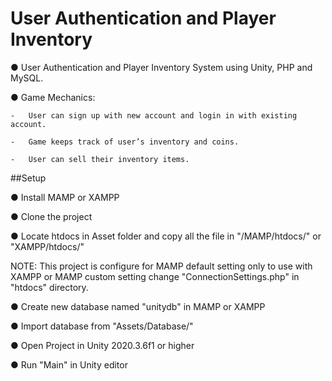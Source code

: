 # User Authentication and Player Inventory

●   User Authentication and Player Inventory System using Unity, PHP and MySQL.

●   Game Mechanics:

    -   User can sign up with new account and login in with existing account.
    
    -   Game keeps track of user’s inventory and coins.
    
    -   User can sell their inventory items.
    

##Setup

● Install MAMP or XAMPP

● Clone the project

● Locate htdocs in Asset folder and copy all the file in "/MAMP/htdocs/" or "XAMPP/htdocs/"

NOTE: This project is configure for MAMP default setting only to use with XAMPP or MAMP custom
      setting change "ConnectionSettings.php" in "htdocs" directory.

● Create new database named "unitydb" in MAMP or XAMPP

● Import database from "Assets/Database/"

● Open Project in Unity 2020.3.6f1 or higher

● Run "Main" in Unity editor

